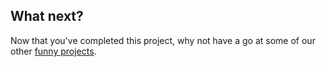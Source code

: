 ## What next?

Now that you've completed this project, why not have a go at some of our other [funny projects](https://projects.raspberrypi.org/en/projects?interests%5B%5D=humour).
